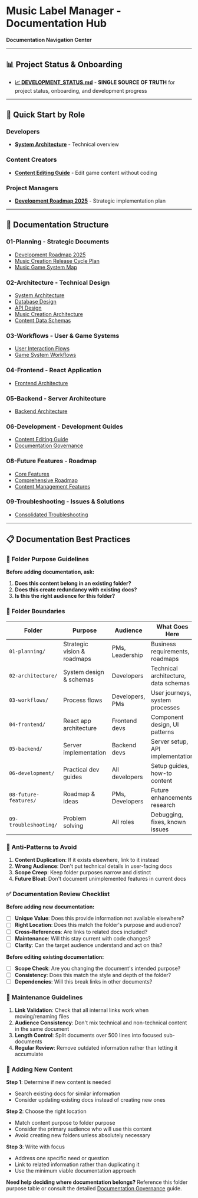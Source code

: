 # Music Label Manager - Documentation Hub

**Documentation Navigation Center**

---

## 📊 **Project Status & Onboarding**

- [**📈 DEVELOPMENT_STATUS.md**](../DEVELOPMENT_STATUS.md) - **SINGLE SOURCE OF TRUTH** for project status, onboarding, and development progress

---

## 🎯 **Quick Start by Role**

### **Developers**
- [**System Architecture**](./02-architecture/system-architecture.md) - Technical overview

### **Content Creators**
- [**Content Editing Guide**](./06-development/content-editing-guide.md) - Edit game content without coding

### **Project Managers**
- [**Development Roadmap 2025**](./01-planning/development_roadmap_2025.md) - Strategic implementation plan

---

## 📁 **Documentation Structure**

### **01-Planning** - Strategic Documents
- [Development Roadmap 2025](./01-planning/development_roadmap_2025.md)
- [Music Creation Release Cycle Plan](./01-planning/music-creation-release-cycle-plan.md)
- [Music Game System Map](./01-planning/music_game_system_map.html)

### **02-Architecture** - Technical Design
- [System Architecture](./02-architecture/system-architecture.md)
- [Database Design](./02-architecture/database-design.md)
- [API Design](./02-architecture/api-design.md)
- [Music Creation Architecture](./02-architecture/music-creation-architecture.md)
- [Content Data Schemas](./02-architecture/content-data-schemas.md)

### **03-Workflows** - User & Game Systems
- [User Interaction Flows](./03-workflows/user-interaction-flows.md)
- [Game System Workflows](./03-workflows/game-system-workflows.md)

### **04-Frontend** - React Application
- [Frontend Architecture](./04-frontend/frontend-architecture.md)

### **05-Backend** - Server Architecture
- [Backend Architecture](./05-backend/backend-architecture.md)

### **06-Development** - Development Guides
- [Content Editing Guide](./06-development/content-editing-guide.md)
- [Documentation Governance](./06-development/documentation-governance.md)

### **08-Future Features** - Roadmap
- [Core Features](./08-future-features-and-fixes/CORE_FEATURES.md)
- [Comprehensive Roadmap](./08-future-features-and-fixes/comprehensive-roadmap.md)
- [Content Management Features](./08-future-features-and-fixes/content-management-features.md)

### **09-Troubleshooting** - Issues & Solutions
- [Consolidated Troubleshooting](./09-troubleshooting/consolidated-system-troubleshooting.md)

---

## 📋 **Documentation Best Practices**

### **🎯 Folder Purpose Guidelines**

**Before adding documentation, ask:**
1. **Does this content belong in an existing folder?**
2. **Does this create redundancy with existing docs?**
3. **Is this the right audience for this folder?**

### **📁 Folder Boundaries**

| Folder | Purpose | Audience | What Goes Here | What Doesn't Go Here |
|--------|---------|----------|----------------|---------------------|
| `01-planning/` | Strategic vision & roadmaps | PMs, Leadership | Business requirements, roadmaps | Implementation details, code |
| `02-architecture/` | System design & schemas | Developers | Technical architecture, data schemas | User guides, implementation steps |
| `03-workflows/` | Process flows | Developers, PMs | User journeys, system processes | Code examples, debugging |
| `04-frontend/` | React app architecture | Frontend devs | Component design, UI patterns | Backend details, content editing |
| `05-backend/` | Server implementation | Backend devs | Server setup, API implementation | Architecture theory, user guides |
| `06-development/` | Practical dev guides | All developers | Setup guides, how-to content | Architectural theory, future plans |
| `08-future-features/` | Roadmap & ideas | PMs, Developers | Future enhancements, research | Current implementation, user guides |
| `09-troubleshooting/` | Problem solving | All roles | Debugging, fixes, known issues | General documentation, tutorials |

### **🚫 Anti-Patterns to Avoid**

1. **Content Duplication**: If it exists elsewhere, link to it instead
2. **Wrong Audience**: Don't put technical details in user-facing docs
3. **Scope Creep**: Keep folder purposes narrow and distinct
4. **Future Bloat**: Don't document unimplemented features in current docs

### **✅ Documentation Review Checklist**

**Before adding new documentation:**
- [ ] **Unique Value**: Does this provide information not available elsewhere?
- [ ] **Right Location**: Does this match the folder's purpose and audience?
- [ ] **Cross-References**: Are links to related docs included?
- [ ] **Maintenance**: Will this stay current with code changes?
- [ ] **Clarity**: Can the target audience understand and act on this?

**Before editing existing documentation:**
- [ ] **Scope Check**: Are you changing the document's intended purpose?
- [ ] **Consistency**: Does this match the style and depth of the folder?
- [ ] **Dependencies**: Will this break links in other documents?

### **🔄 Maintenance Guidelines**

1. **Link Validation**: Check that all internal links work when moving/renaming files
2. **Audience Consistency**: Don't mix technical and non-technical content in the same document
3. **Length Control**: Split documents over 500 lines into focused sub-documents
4. **Regular Review**: Remove outdated information rather than letting it accumulate

### **📝 Adding New Content**

**Step 1**: Determine if new content is needed
- Search existing docs for similar information
- Consider updating existing docs instead of creating new ones

**Step 2**: Choose the right location
- Match content purpose to folder purpose
- Consider the primary audience who will use this content
- Avoid creating new folders unless absolutely necessary

**Step 3**: Write with focus
- Address one specific need or question
- Link to related information rather than duplicating it
- Use the minimum viable documentation approach

**Need help deciding where documentation belongs?** Reference this folder purpose table or consult the detailed [Documentation Governance](./06-development/documentation-governance.md) guide.